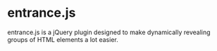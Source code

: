 # entrance.js
entrance.js is a jQuery plugin designed to make dynamically revealing groups of HTML elements a lot easier.
